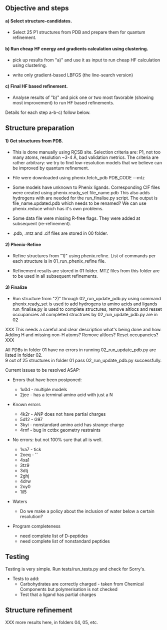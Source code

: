 ## Objective and steps

#### a) Select structure-candidates.

   * Select 25 P1 structures from PDB and prepare them for quantum refinement.
   
#### b) Run cheap HF energy and gradients calculation using clustering.

   * pick up results from "a)" and  use it as input to run cheap HF calculation  using clustering.
   
   * write only gradient-based LBFGS (the line-search version)   

#### c) Final HF based refinement.

   * Analyse results of "b)" and pick one or two most favorable (showing most improvement)
   to run HF based refinements.

Details for each step a-b-c) follow below.

Structure preparation
---------------------

#### 1) Get structures from PDB. 

   * This is done manually using RCSB site. Selection criteria are: P1, not too many atoms, 
   resolution ~3-4 Å, bad validation metrics. The criteria are rather arbitrary: we try
   to find low-resolution models that we believe can be improved by quantum refinement.

   * File were downloaded using 
   phenix.fetch_pdb PDB_CODE --mtz

   * Some models have unknown to Phenix ligands. Corresponding CIF files were 
created using 
  phenix.ready_set file_name.pdb
This also adds hydrogens with are needed for the run_finalise.py script. The
output is file_name.updated.pdb which needs to be renamed? We can use 
phenix.reduce which has it's own problems.

   * Some data file were missing R-free flags. They were added at subsequent (re-refinement).

   * .pdb, .mtz and .cif files are stored in 00 folder.

#### 2) Phenix-Refine 

   * Refine structures from "1)" using phenix.refine. List of commands per each structure is
   in 01_run_phenix_refine file.

   * Refinement results are stored in 01 folder. MTZ files from this folder are to be used in all
   subsequent refinements.

#### 3) Finalize

   * Run structure from "2)" through 02_run_update_pdb.py using command
   phenix.ready_set is used to add hydrogens to amino acids and ligands
   run_finalise.py is used to complete structures, remove altlocs and resset occupancies
   all completed structrues by 02_run_update_pdb.py are in 02

   XXX This needs a careful and clear description what's being done and how. Adding H and missing
   non-H atoms? Remove altlocs? Reset occupancies? XXX

   All PDBs in folder 01 have no errors in running 02_run_update_pdb.py are listed in folder 02.  
   9  out of 25 structures in folder 01 pass 02_run_update_pdb.py successfully. 


Current issues to be resolved ASAP:

  * Errors that have been postponed:
    * 1u0d - multiple models
    * 2jee - has a terminal amino acid with just a N

  * Known errors
    * 4k2r - ANP does not have partial charges
    * 5d12 - G97
    * 3kyi - nonstandard amino acid has strange charge
    * 4rnf - bug in cctbx geometry restraints

  * No errors: but not 100% sure that all is well.
    * 1va7 - tick
    * 2oeq - ''
    * 4xa1
    * 3tz9
    * 3dtj
    * 2ghj
    * 4drw
    * 2oy0 
    * 1il5

  * Waters
    * Do we make a policy about the inclusion of water below a certain resolution? 

  * Program completeness
    * need complete list of D-peptides
    * need complete list of nonstandard peptides

Testing
-------

Testing is very simple. Run tests/run_tests.py and check for Sorry's.

  * Tests to add:
    * Carbohydrates are correctly charged - taken from Chemical Components but
      polymerisation is not checked
    * Test that a ligand has partial charges

Structure refinement
--------------------

XXX more results here, in folders 04, 05, etc.
